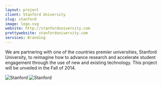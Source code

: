 ```yaml
---
layout: project
client: Stanford University
slug: stanford
image: logo.svg 
website: http://stanforduniversity.com
prettywebsite: stanforduniversity.com
services: Branding
---
```


We are partnering with one of the countries premier universities, Stanford University, to reimagine how to advance research and accelerate student engagement through the use of new and existing technology. This project will be unveiled in the Fall of 2014.

![Stanford](/images/client-assets/{{page.slug}}/01.png)
![Stanford](/images/client-assets/{{page.slug}}/02.jpg)